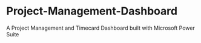 # Project-Management-Dashboard
A Project Management and Timecard Dashboard built with Microsoft Power Suite

